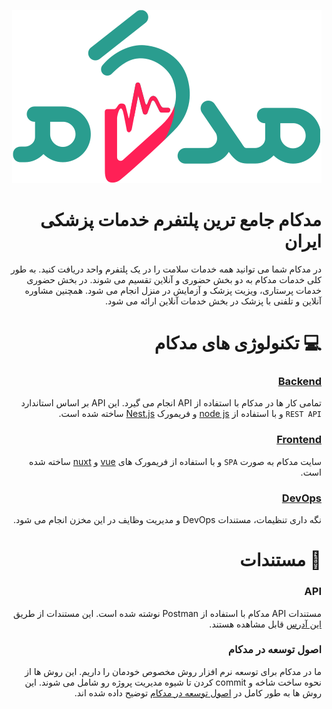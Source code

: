 <div dir='rtl'>

![مدکام](/logo/logo.svg)

# مدکام جامع ترین پلتفرم خدمات پزشکی ایران

در مدکام شما می توانید همه خدمات سلامت را در یک پلتفرم واحد دریافت کنید.
به طور کلی خدمات مدکام به دو بخش حضوری و آنلاین تقسیم می شوند.
در بخش حضوری خدمات پرستاری، ویزیت پزشک و آزمایش در منزل انجام می شود.
همچنین مشاوره آنلاین و تلفنی با پزشک در بخش خدمات آنلاین ارائه می شود.

# &rlm;💻 تکنولوژی های مدکام

### &rlm;[Backend](https://github.com/medcome/backend)

تمامی کار ها در مدکام با استفاده از
API
انجام می گیرد. این
API بر اساس استاندارد `REST API`
و با استفاده از
[node js](https://nodejs.org)
و فریمورک
[Nest.js](https://github.com/nestjs/nest)
ساخته شده است.

### &rlm;[Frontend](https://github.com/medcome/frontend)

سایت مدکام به صورت `SPA` و با استفاده از فریمورک های
[vue](https://github.com/vuejs)
و
[nuxt](https://github.com/nuxt)
ساخته شده است.

### &rlm;[DevOps](https://github.com/medcome/devops)

نگه داری تنظیمات، مستندات DevOps و مدیریت وظایف در این مخزن
انجام می شود.

# &rlm;📖 مستندات

### &rlm;API

مستندات API مدکام با استفاده از Postman نوشته شده است.
این مستندات از طریق
[این آدرس](https://medcome.postman.co)
قابل مشاهده هستند.

### اصول توسعه در مدکام

ما در مدکام برای توسعه نرم افزار روش مخصوص خودمان را داریم.
این روش ها از نحوه ساخت شاخه و
commit
کردن تا شیوه مدیریت پروژه رو شامل می شوند. این روش ها به طور کامل در
[اصول توسعه در مدکام](/.github/CONTRIBUTING.md)
توضیح داده شده اند.

</div>
